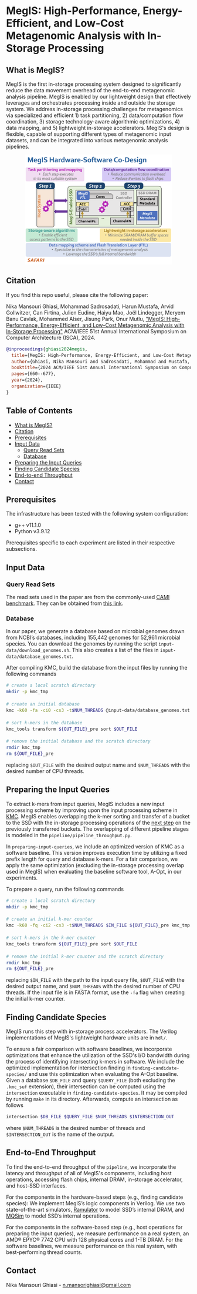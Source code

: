 # MegIS: High-Performance, Energy-Efficient, and Low-Cost Metagenomic Analysis with In-Storage Processing

## What is MegIS?

MegIS is the first in-storage processing system designed to significantly reduce the data movement overhead of the end-to-end metagenomic analysis pipeline. MegIS is enabled by our lightweight design that effectively leverages and orchestrates processing inside and outside the storage system. We address in-storage processing challenges for metagenomics via specialized and efficient 1) task partitioning, 2) data/computation flow coordination, 3) storage technology-aware algorithmic optimizations, 4) data mapping, and 5) lightweight in-storage accelerators. MegIS's design is flexible, capable of supporting different types of metagenomic input datasets, and can be integrated into various metagenomic analysis pipelines.  


<p align="center">
  <img src="megis-overview.png" alt="drawing" width="400"/>
</p>


## Citation
If you find this repo useful, please cite the following paper:

Nika Mansouri Ghiasi, Mohammad Sadrosadati, Harun Mustafa, Arvid Gollwitzer, Can Firtina, Julien Eudine, Haiyu Mao, Joël Lindegger, Meryem Banu Cavlak, Mohammed Alser, Jisung Park, Onur Mutlu,
["MegIS: High-Performance, Energy-Efficient, and Low-Cost Metagenomic Analysis with In-Storage Processing"](https://arxiv.org/pdf/2406.19113)
ACM/IEEE 51st Annual International Symposium on Computer Architecture (ISCA), 2024.

```bibtex
@inproceedings{ghiasi2024megis,
  title={MegIS: High-Performance, Energy-Efficient, and Low-Cost Metagenomic Analysis with In-Storage Processing},
  author={Ghiasi, Nika Mansouri and Sadrosadati, Mohammad and Mustafa, Harun and Gollwitzer, Arvid and Firtina, Can and Eudine, Julien and Mao, Haiyu and Lindegger, Jo{\"e}l and Cavlak, Meryem Banu and Alser, Mohammed and Park, Jisung and Mutlu, Onur},
  booktitle={2024 ACM/IEEE 51st Annual International Symposium on Computer Architecture (ISCA)},
  pages={660--677},
  year={2024},
  organization={IEEE}
}
```

## Table of Contents

  * [What is MegIS?](#what-is-megis-)
  * [Citation](#citation)
  * [Prerequisites](#prerequisites)
  * [Input Data](#input-data)
    + [Query Read Sets](#query-read-sets)
    + [Database](#database)
  * [Preparing the Input Queries](#preparing-the-input-queries)
  * [Finding Candidate Species](#finding-candidate-species)
  * [End-to-end Throughput](#end-to-end-throughput)
  * [Contact](#contact)


## Prerequisites

The infrastructure has been tested with the following system configuration:
  * g++ v11.1.0
  * Python v3.9.12

Prerequisites specific to each experiment are listed in their respective subsections.


## Input Data

### Query Read Sets

The read sets used in the paper are from the commonly-used [CAMI benchmark](https://www.nature.com/articles/nmeth.4458). They can be obtained from [this link](http://gigadb.org/dataset/100344).

### Database

In our paper, we generate a database based on microbial genomes drawn from NCBI’s databases, including 155,442 genomes for 52,961 microbial species. You can download the genomes by running the script `input-data/download_genomes.sh`. This also creates a list of the files in `input-data/database_genomes.txt`.

After compiling KMC, build the database from the input files by running the following commands
```bash
# create a local scratch directory
mkdir -p kmc_tmp

# create an initial database
kmc -k60 -fa -ci0 -cs3 -t$NUM_THREADS @input-data/database_genomes.txt ${OUT_FILE}_pre kmc_tmp

# sort k-mers in the database
kmc_tools transform ${OUT_FILE}_pre sort $OUT_FILE

# remove the initial database and the scratch directory
rmdir kmc_tmp
rm ${OUT_FILE}_pre
```
replacing `$OUT_FILE` with the desired output name and `$NUM_THREADS` with the desired number of CPU threads.

## Preparing the Input Queries

To extract k-mers from input queries, MegIS includes a new input processing scheme by improving upon the input processing scheme in [KMC](https://github.com/refresh-bio/KMC). MegIS enables overlapping the k-mer sorting and transfer of a bucket to the SSD with the in-storage processing operations of the [next step](#finding-candidate-species) on the previously transferred buckets. The overlapping of different pipeline stages is modeled in the `pipeline/pipeline_throughput.py`. 

In `preparing-input-queries`, we include an optimized version of KMC as a software baseline. This version improves execution time by utilizing a fixed prefix length for query and database k-mers. For a fair comparison, we apply the same optimization (excluding the in-storage processing overlap used in MegIS) when evaluating the baseline software tool, A-Opt, in our experiments.

To prepare a query, run the following commands
```bash
# create a local scratch directory
mkdir -p kmc_tmp

# create an initial k-mer counter
kmc -k60 -fq -ci2 -cs3 -t$NUM_THREADS $IN_FILE ${OUT_FILE}_pre kmc_tmp

# sort k-mers in the k-mer counter
kmc_tools transform ${OUT_FILE}_pre sort $OUT_FILE

# remove the initial k-mer counter and the scratch directory
rmdir kmc_tmp
rm ${OUT_FILE}_pre
```
replacing `$IN_FILE` with the path to the input query file, `$OUT_FILE` with the desired output name, and `$NUM_THREADS` with the desired number of CPU threads. If the input file is in FASTA format, use the `-fa` flag when creating the initial k-mer counter.

## Finding Candidate Species


MegIS runs this step with in-storage process accelerators. The Verilog implementations of MegIS's lightweight hardware units are in `hdl/`. 

To ensure a fair comparison with software baselines, we incorporate optimizations that enhance the utilization of the SSD's I/O bandwidth during the process of identifying intersecting k-mers in software. We include the optimized implementation for intersection finding in `finding-candidate-species/` and use this optimization when evaluating the A-Opt baseline. Given a database `$DB_FILE` and query `$QUERY_FILE` (both excluding the `.kmc_suf` extension), their intersection can be computed using the `intersection` executable in `finding-candidate-species`. It may be compiled by running `make` in its directory. Afterwards, compute an intersection as follows
```bash
intersection $DB_FILE $QUERY_FILE $NUM_THREADS $INTERSECTION_OUT
```
where `$NUM_THREADS` is the desired number of threads and `$INTERSECTION_OUT` is the name of the output.

## End-to-End Throughput

To find the end-to-end throughput of the `pipeline`, we incorporate the latency and throughput of all of MegIS's components, including host operations, accessing flash chips, internal DRAM, in-storage accelerator, and host-SSD interfaces. 

For the components in the hardware-based steps (e.g., finding candidate species): We implement MegIS’s logic components in Verilog. We use two state-of-the-art simulators,
[Ramulator](https://github.com/CMU-SAFARI/ramulator) to model SSD’s internal DRAM, and [MQSim](https://github.com/CMU-SAFARI/MQSim) to model SSD’s internal operations. 

For the components in the software-based step (e.g., host operations for preparing the input queries), we measure performance on a real system, an AMD® EPYC® 7742 CPU with 128 physical cores and 1-TB DRAM. For the software baselines, we measure performance on this real system, with best-performing thread counts. 


## Contact

Nika Mansouri Ghiasi - n.mansorighiasi@gmail.com
